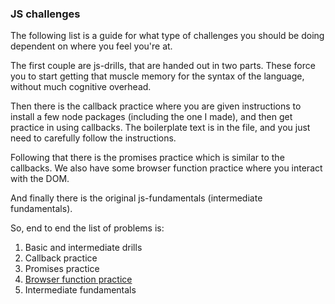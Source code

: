 ### JS challenges

The following list is a guide for what type of challenges you should be doing dependent on where you feel you're at.

The first couple are js-drills, that are handed out in two parts. These force you to start getting that muscle memory for the syntax of the language, without much cognitive overhead.

Then there is the callback practice where you are given instructions to install a few node packages (including the one I made), and then get practice in using callbacks. The boilerplate text is in the file, and you just need to carefully follow the instructions.

Following that there is the promises practice which is similar to the callbacks. We also have some browser function practice where you interact with the DOM.

And finally there is the original js-fundamentals (intermediate fundamentals).

So, end to end the list of problems is:

1. Basic and intermediate drills
2. Callback practice
3. Promises practice
4. [Browser function practice](https://github.com/harrisonmalone/harrison-js-challenges)
5. Intermediate fundamentals